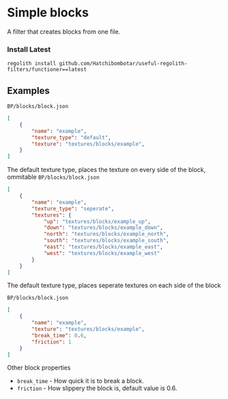 # Simple blocks
A filter that creates blocks from one file.

### Install Latest
```
regolith install github.com/Hatchibombotar/useful-regolith-filters/functioner==latest
```

## Examples

`BP/blocks/block.json`
```json
[
    {
        "name": "example",
        "texture_type": "default",
        "texture": "textures/blocks/example",
    }
]
```
The default texture type, places the texture on every side of the block, ommitable
`BP/blocks/block.json`
```json
[
    {
        "name": "example",
        "texture_type": "seperate",
        "textures": {
            "up": "textures/blocks/example_up",
            "down": "textures/blocks/example_down",
            "north": "textures/blocks/example_north",
            "south": "textures/blocks/example_south",
            "east": "textures/blocks/example_east",
            "west": "textures/blocks/example_west"
        }
    }
]
```
The default texture type, places seperate textures on each side of the block

`BP/blocks/block.json`
```json
[
    {
        "name": "example",
        "texture": "textures/blocks/example",
        "break_time": 0.6,
        "friction": 1
    }
]
```

Other block properties
- `break_time` - How quick it is to break a block.
- `friction` - How slippery the block is, default value is 0.6.